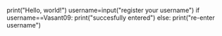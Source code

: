 print("Hello, world!")
username=input("register your username")
if username==Vasant09:
print("succesfully entered")
else:
print("re-enter username")
